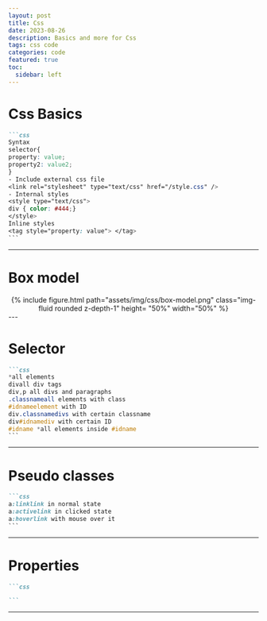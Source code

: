```yaml
---
layout: post
title: Css
date: 2023-08-26
description: Basics and more for Css
tags: css code
categories: code
featured: true
toc:
  sidebar: left
---
```


# Css Basics

````markdown
```css
Syntax
selector{
property: value;
property2: value2;
}
- Include external css file
<link rel="stylesheet" type="text/css" href="/style.css" />
- Internal styles
<style type="text/css">
div { color: #444;}
</style>
Inline styles
<tag style="property: value"> </tag>
```
````
---
# Box model
<center>
<div class="row justify-content-center align-items-center">
    {% include figure.html path="assets/img/css/box-model.png" class="img-fluid rounded z-depth-1" height= "50%" width="50%" %}
</div>
</center>
---

# Selector
````markdown
```css
*all elements
divall div tags
div,p all divs and paragraphs
.classnameall elements with class
#idnameelement with ID
div.classnamedivs with certain classname
div#idnamediv with certain ID
#idname *all elements inside #idname
```
````
---

# Pseudo classes
````markdown
```css
a:linklink in normal state
a:activelink in clicked state
a:hoverlink with mouse over it
```
````
---

# Properties
````markdown
```css

```
````
---
